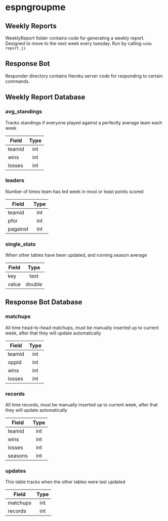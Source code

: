 # espngroupme

## Weekly Reports
WeeklyReport folder contains code for generating a weekly report.
Designed to move to the next week every tuesday.
Run by calling `node report.js`

## Response Bot
Responder directory contains Heroku server code for responding to certain commands.

## Weekly Report Database
### avg_standings
Tracks standings if everyone played against a perfectly average team each week

| Field         | Type          |
| ------------- |:-------------:|
| teamid        | int           |
| wins          | int           |
| losses        | int           |

### leaders
Number of times team has led week in most or least points scored

| Field         | Type          |
| ------------- |:-------------:|
| teamid        | int           |
| pfor          | int           |
| pagainst      | int           |

### single_stats
When other tables have been updated, and running season average

| Field         | Type          |
| ------------- |:-------------:|
| key           | text          |
| value         | double        |


## Response Bot Database
### matchups
All time head-to-head matchups, must be manually inserted up to current week, after that they will update automatically

| Field         | Type          |
| ------------- |:-------------:|
| teamid        | int           |
| oppid          | int           |
| wins        | int           |
|losses | int |

### records
All time records, must be manually inserted up to current week, after that they will update automatically

| Field         | Type          |
| ------------- |:-------------:|
| teamid        | int           |
| wins          | int           |
| losses      | int           |
| seasons | int |

### updates
This table tracks when the other tables were last updated

| Field         | Type          |
| ------------- |:-------------:|
| matchups           | int          |
| records         | int        |

